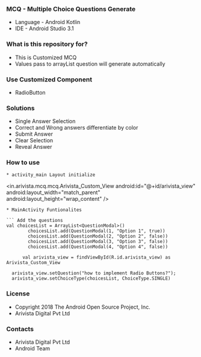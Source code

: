 ### MCQ - Multiple Choice Questions Generate ###

* Language - Android Kotlin
* IDE - Android Studio 3.1

### What is this repository for? ###

* This is Customized MCQ 
* Values pass to arrayList question will generate automatically

### Use Customized Component ###

* RadioButton

### Solutions ###

* Single Answer Selection
* Correct and Wrong answers differentiate by color
* Submit Answer
* Clear Selection
* Reveal Answer

### How to use ###
 ```
 * activity_main Layout initialize
```
<in.arivista.mcq.mcq.Arivista_Custom_View
        android:id="@+id/arivista_view"
        android:layout_width="match_parent"
        android:layout_height="wrap_content" />
```
* MainActivity Funtionalites

``` Add the questions
val choicesList = ArrayList<QuestionModal>()
        choicesList.add(QuestionModal(1, "Option 1", true))
        choicesList.add(QuestionModal(2, "Option 2", false))
        choicesList.add(QuestionModal(3, "Option 3", false))
        choicesList.add(QuestionModal(4, "Option 4", false))
```
```Custom view object creation
      val arivista_view = findViewById(R.id.arivista_view) as Arivista_Custom_View
```
```Set Qusetion just call the fuctions on custom view 
  arivista_view.setQuestion("how to implement Radio Buttons?");
  arivista_view.setChoiceType(choicesList, ChoiceType.SINGLE)
```
### License ###

* Copyright 2018 The Android Open Source Project, Inc.
* Arivista Digital Pvt Ltd

### Contacts ###

* Arivista Digital Pvt Ltd
* Android Team